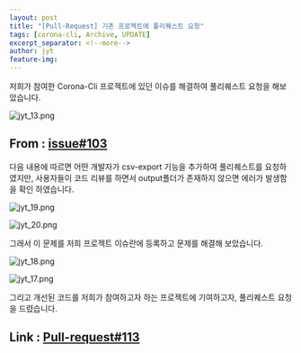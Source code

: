 ```yaml
---
layout: post
title: "[Pull-Request] 기존 프로젝트에 풀리퀘스트 요청"
tags: [corona-cli, Archive, UPDATE]
excerpt_separator: <!--more-->
author: jyt
feature-img: 
---
```

 
저희가 참여한 Corona-Cli 프로젝트에 있던 이슈를 해결하여 풀리퀘스트 요청을 해보았습니다.

<!--more-->

![jyt_13.png](/2020-2-OSS-2/assets/img/jyt_13.png)

## From : [issue#103](https://github.com/ahmadawais/corona-cli/pull/103)

다음 내용에 따르면 어떤 개발자가 csv-export 기능을 추가하여 풀리퀘스트를 요청하였지만,
사용자들이 코드 리뷰를 하면서 output폴더가 존재하지 않으면 에러가 발생함을 확인 하였습니다.

![jyt_19.png](/2020-2-OSS-2/assets/img/jyt_19.png)

![jyt_20.png](/2020-2-OSS-2/assets/img/jyt_20.png)

그래서 이 문제를 저희 프로젝트 이슈란에 등록하고 문제를 해결해 보았습니다.

![jyt_18.png](/2020-2-OSS-2/assets/img/jyt_18.png)

![jyt_17.png](/2020-2-OSS-2/assets/img/jyt_17.png)

그리고 개선된 코드를 저희가 참여하고자 하는 프로젝트에 기여하고자, 풀리퀘스트 요청을 드렸습니다.

## Link : [Pull-request#113](https://github.com/ahmadawais/corona-cli/pull/113)
